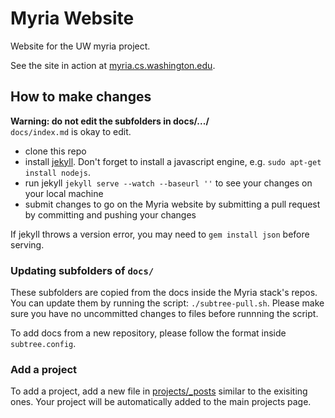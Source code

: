# Myria Website

Website for the UW myria project.

See the site in action at [myria.cs.washington.edu](http://myria.cs.washington.edu/).

## How to make changes

**Warning: do not edit the subfolders in docs/.../** <br/>
`docs/index.md` is okay to edit.

* clone this repo
* install [jekyll](http://jekyllrb.com/).
  Don't forget to install a javascript engine, e.g. `sudo apt-get install nodejs`.
* run jekyll `jekyll serve --watch --baseurl ''` to see your changes on your local machine
* submit changes to go on the Myria website
  by submitting a pull request by committing and pushing your changes 

If jekyll throws a version error, you may need to `gem install json` before serving.


### Updating subfolders of `docs/`

These subfolders are copied from the docs inside the Myria stack's repos.
You can update them by running the script: `./subtree-pull.sh`.
Please make sure you have no uncommitted changes to files before runnning the script.

To add docs from a new repository, please follow the format inside `subtree.config`.

### Add a project


To add a project, add a new file in [projects/_posts](https://github.com/uwescience/myria-website/tree/gh-pages/projects/_posts) similar to the exisiting ones. Your project will be automatically added to the main projects page. 
